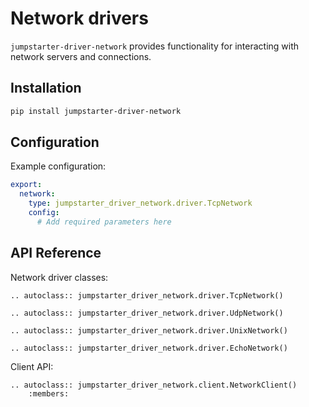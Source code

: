 # Network drivers

`jumpstarter-driver-network` provides functionality for interacting with network servers and connections.

## Installation

```bash
pip install jumpstarter-driver-network
```

## Configuration

Example configuration:

```yaml
export:
  network:
    type: jumpstarter_driver_network.driver.TcpNetwork
    config:
      # Add required parameters here
```

## API Reference

Network driver classes:

```{eval-rst}
.. autoclass:: jumpstarter_driver_network.driver.TcpNetwork()
```

```{eval-rst}
.. autoclass:: jumpstarter_driver_network.driver.UdpNetwork()
```

```{eval-rst}
.. autoclass:: jumpstarter_driver_network.driver.UnixNetwork()
```

```{eval-rst}
.. autoclass:: jumpstarter_driver_network.driver.EchoNetwork()
```

Client API:

```{eval-rst}
.. autoclass:: jumpstarter_driver_network.client.NetworkClient()
    :members:
```
